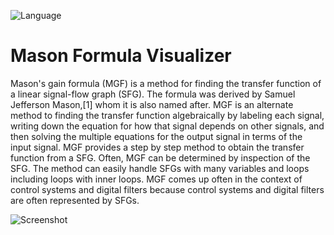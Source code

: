 ![Language](https://img.shields.io/badge/language-JavaScript%20-yellow.svg)
# Mason Formula Visualizer
Mason's gain formula (MGF) is a method for finding the transfer function of a linear signal-flow graph (SFG). The formula was derived by Samuel Jefferson Mason,[1] whom it is also named after. MGF is an alternate method to finding the transfer function algebraically by labeling each signal, writing down the equation for how that signal depends on other signals, and then solving the multiple equations for the output signal in terms of the input signal. MGF provides a step by step method to obtain the transfer function from a SFG. Often, MGF can be determined by inspection of the SFG. The method can easily handle SFGs with many variables and loops including loops with inner loops. MGF comes up often in the context of control systems and digital filters because control systems and digital filters are often represented by SFGs.

![Screenshot](https://user-images.githubusercontent.com/58489322/144313519-521a2b96-e96b-4cee-afed-12fda18c2867.PNG)

